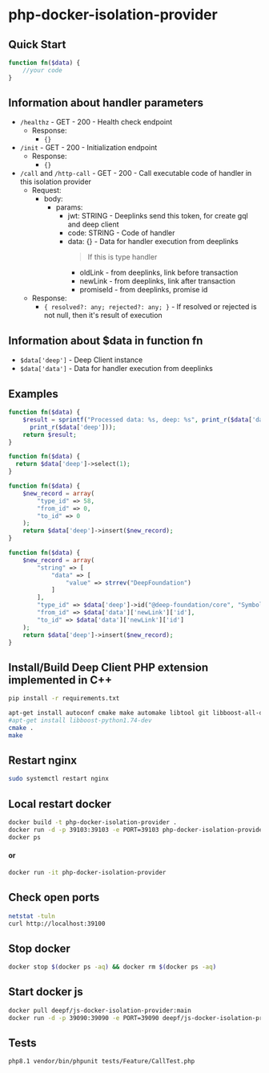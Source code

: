 # php-docker-isolation-provider

## Quick Start
```php
function fn($data) {
    //your code
}
```


## Information about handler parameters
- `/healthz` - GET - 200 - Health check endpoint
    - Response:
        - `{}`
- `/init` - GET - 200 - Initialization endpoint
    - Response:
        - `{}`
- `/call` and `/http-call` - GET - 200 - Call executable code of handler in this isolation provider
    - Request:
        - body:
            - params:
                - jwt: STRING - Deeplinks send this token, for create gql and deep client
                - code: STRING - Code of handler
                - data: {} - Data for handler execution from deeplinks
                  > If this is type handler
                    - oldLink - from deeplinks, link before transaction
                    - newLink - from deeplinks, link after transaction
                    - promiseId - from deeplinks, promise id
    - Response:
        - `{ resolved?: any; rejected?: any; }` - If resolved or rejected is not null, then it's result of execution


## Information about $data in function fn

- `$data['deep']` - Deep Client instance
- `$data['data']` - Data for handler execution from deeplinks



## Examples
```php
function fn($data) {
    $result = sprintf("Processed data: %s, deep: %s", print_r($data['data']), 
      print_r($data['deep']));
    return $result;
}
```

```php
function fn($data) {
  return $data['deep']->select(1);
}
```

```php
function fn($data) {
    $new_record = array(
        "type_id" => 58,
        "from_id" => 0,
        "to_id" => 0
    );
    return $data['deep']->insert($new_record);
}
```

```php
function fn($data) {
    $new_record = array(
        "string" => [
            "data" => [
                "value" => strrev("DeepFoundation")
            ]
        ],
        "type_id" => $data['deep']->id("@deep-foundation/core", "Symbol"),
        "from_id" => $data['data']['newLink']['id'],
        "to_id" => $data['data']['newLink']['id']
    );
    return $data['deep']->insert($new_record);
}
```


## Install/Build Deep Client PHP extension implemented in C++
```bash
pip install -r requirements.txt

apt-get install autoconf cmake make automake libtool git libboost-all-dev libssl-dev g++
#apt-get install libboost-python1.74-dev
cmake .
make
```


## Restart nginx
```bash
sudo systemctl restart nginx
```


## Local restart docker
```bash
docker build -t php-docker-isolation-provider .
docker run -d -p 39103:39103 -e PORT=39103 php-docker-isolation-provider
docker ps
```

#### or
```bash
docker run -it php-docker-isolation-provider
```

## Check open ports
```bash
netstat -tuln
curl http://localhost:39100
```

## Stop docker
```bash
docker stop $(docker ps -aq) && docker rm $(docker ps -aq)
```

## Start docker js
```bash
docker pull deepf/js-docker-isolation-provider:main
docker run -d -p 39090:39090 -e PORT=39090 deepf/js-docker-isolation-provider:main
```


## Tests
```bash
php8.1 vendor/bin/phpunit tests/Feature/CallTest.php
```
